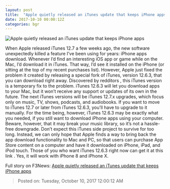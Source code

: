 ```yaml
---
layout: post
title:  "Apple quietly released an iTunes update that keeps iPhone apps"
date: 2017-10-10 00:00:12Z
categories: bgr
---
```


![Apple quietly released an iTunes update that keeps iPhone apps](https://boygeniusreport.files.wordpress.com/2016/12/macbook-pro.jpg?quality=98&strip=all)

When Apple released iTunes 12.7 a few weeks ago, the new software unexpectedly killed a feature I’ve been using for years: iPhone apps download. Whenever I’d find an interesting iOS app or game while on the Mac, I’d download it in iTunes. That way, I’d see it installed on the iPhone (or sitting at the top of my recent purchases list). However, Apple just fixed the problem it created by releasing a special fork of iTunes, version 12.6.3, that you can download right away. Discovered by redditors , this iTunes version is a temporary fix to the problem. iTunes 12.6.3 will let you download apps to your Mac, but it won’t receive any support or updates of its own in the future. The next iTunes versions will be iTunes 12.7.x upgrades, which focus only on music, TV, shows, podcasts, and audiobooks. If you want to move to iTunes 12.7 or later from iTunes 12.6.3, you’ll have to upgrade to it manually. For the time being, however, iTunes 12.6.3 may be exactly what you needed, if you still want to download iPhone apps using your computer. Beware, however, that it may break your music library, so it’s not a hassle-free downgrade. Don’t expect this iTunes side project to survive for too long. Instead, we can only hope that Apple finds a way to bring back the app download functionality to Mac and PC, so that users can purchase App Store content on a computer and have it downloaded on iPhone, iPad, and iPod touch. Those of you who want iTunes 12.6.3 right now can get it at this link . Yes, it will work with iPhone 8 and iPhone X.


Full story on F3News: [Apple quietly released an iTunes update that keeps iPhone apps](http://www.f3nws.com/n/EJjKUF)

> Posted on: Tuesday, October 10, 2017 12:00:12 AM
